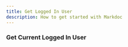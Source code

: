 ```yaml
---
title: Get Logged In User
description: How to get started with Markdoc
---
```


### Get Current Logged In User
